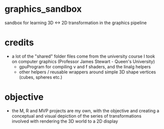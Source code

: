 # graphics_sandbox
sandbox for learning 3D &lt;-> 2D transformation in the graphics pipeline

# credits
- a lot of the "shared" folder files come from the university course I took on computer graphics (Professor James Stewart - Queen's University) <br>
    - gpuProgram for compiling v and f shaders, and the linalg helpers <br>
    - other helpers / reusable wrappers around simple 3D shape vertices (cubes, spheres etc.) <br>

# objective
- the M, R and MVP projects are my own, with the objective and creating a conceptual and visual depiction of the series of transformations involved with rendering the 3D world to a 2D display
